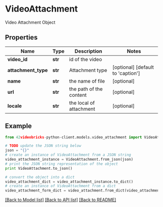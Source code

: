 # VideoAttachment

Video Attachment Object

## Properties
Name | Type | Description | Notes
------------ | ------------- | ------------- | -------------
**video_id** | **str** | id of the video | 
**attachment_type** | **str** | Attachment type | [optional] [default to 'caption']
**name** | **str** | the name of file | [optional] 
**url** | **str** | the path of the content | [optional] 
**locale** | **str** | the local of attachment | [optional] 

## Example

```python
from 42videobricks-python-client.models.video_attachment import VideoAttachment

# TODO update the JSON string below
json = "{}"
# create an instance of VideoAttachment from a JSON string
video_attachment_instance = VideoAttachment.from_json(json)
# print the JSON string representation of the object
print VideoAttachment.to_json()

# convert the object into a dict
video_attachment_dict = video_attachment_instance.to_dict()
# create an instance of VideoAttachment from a dict
video_attachment_form_dict = video_attachment.from_dict(video_attachment_dict)
```
[[Back to Model list]](../README.md#documentation-for-models) [[Back to API list]](../README.md#documentation-for-api-endpoints) [[Back to README]](../README.md)


